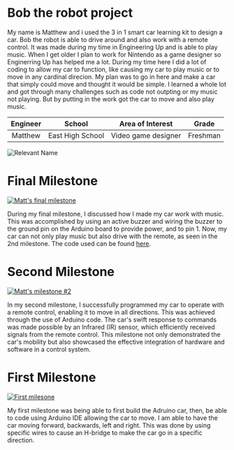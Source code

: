 # Bob the robot project
My name is Matthew and i used the 3 in 1 smart car learning kit to design a car. Bob the robot is able to drive around and also work with a remote control. It was made during my time in Engineering Up and is able to play music. When I get older I plan to work for Nintendo as a game designer so Enginerring Up has helped me a lot. During my time here I did a lot of coding to allow my car to function, like causing my car to play music or to move in any cardinal direcion. My plan was to go in here and make a car that simply could move and thought it would be simple. I learned a whole lot and got through many challenges such as code not outpting or my music not playing. But by putting in the work got the car to move and also play music.

| **Engineer** | **School** | **Area of Interest** | **Grade** |
|:--:|:--:|:--:|:--:|
| Matthew | East High School | Video game designer | Freshman

![Relevant Name](https://live.staticflickr.com/65535/53378531835_99f9716e3d.jpg)

# Final Milestone

[![Matt's final milestone](https://res.cloudinary.com/marcomontalbano/image/upload/v1701816321/video_to_markdown/images/youtube--UbftKko4MUk-c05b58ac6eb4c4700831b2b3070cd403.jpg)](https://www.youtube.com/watch?v=UbftKko4MUk "Matt's final milestone")

During my final milestone, I discussed how I made my car work with music. This was accomplished by using an active buzzer and wiring the buzzer to the ground pin on the Arduino board to provide power, and to pin 1. Now, my car can not only play music but also drive with the remote, as seen in the 2nd milestone. The code used can be found [here](https://github.com/Matt27631/Engineering-Up-Portfolio-Matthew/blob/gh-pages/Finished_code.ino.ino).

# Second Milestone 
[![Matt's milestone #2](https://res.cloudinary.com/marcomontalbano/image/upload/v1701810204/video_to_markdown/images/youtube--za6KkP-nZbI-c05b58ac6eb4c4700831b2b3070cd403.jpg)](https://www.youtube.com/watch?v=za6KkP-nZbI "Matt's milestone #2")

In my second milestone, I successfully programmed my car to operate with a remote control, enabling it to move in all directions. This was achieved through the use of Arduino code. The car's swift response to commands was made possible by an Infrared (IR) sensor, which efficiently received signals from the remote control. This milestone not only demonstrated the car's mobility but also showcased the effective integration of hardware and software in a control system.

# First Milestone
  [![First milesone](https://res.cloudinary.com/marcomontalbano/image/upload/v1700176957/video_to_markdown/images/youtube--g0w78VwypAE-c05b58ac6eb4c4700831b2b3070cd403.jpg)](https://www.youtube.com/watch?v=g0w78VwypAE "First milesone")

My first milestone was being able to first build the Adruino car, then, be able to code using Arduino IDE allowing the car to move. I am able to have the car moving forward, backwards, left and right. This was done by using specific wires to cause an H-bridge to make the car go in a specific direction.
